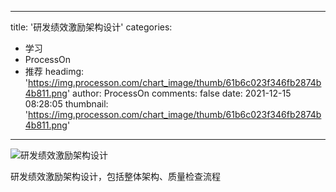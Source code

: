 
---
title: '研发绩效激励架构设计'
categories: 
 - 学习
 - ProcessOn
 - 推荐
headimg: 'https://img.processon.com/chart_image/thumb/61b6c023f346fb2874b4b811.png'
author: ProcessOn
comments: false
date: 2021-12-15 08:28:05
thumbnail: 'https://img.processon.com/chart_image/thumb/61b6c023f346fb2874b4b811.png'
---

<div>   
<img class="thumb" alt="研发绩效激励架构设计" src="https://img.processon.com/chart_image/thumb/61b6c023f346fb2874b4b811.png" referrerpolicy="no-referrer">
<p>研发绩效激励架构设计，包括整体架构、质量检查流程</p>  
</div>
            